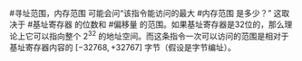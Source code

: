 #寻址范围，内存范围
 可能会问“该指令能访问的最大 #内存范围 是多少？” 这取决于 #基址寄存器 的位数和 #偏移量 的范围。如果基址寄存器是32位的，那么理论上它可以指向整个 $2^{32}$ 的地址空间。而这条指令一次可以访问的范围是相对于基址寄存器内容的 $[-32768, +32767]$ 字节（假设是字节编址）。